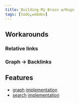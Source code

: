 ```yaml
---
title: Building My Brain w/Hugo
tags: [todo,webdev]
---
```



## Workarounds


### Relative links

<!-- https://nick.groenen.me/notes/relative-linking-in-hugo/
#:~:text=Hugo%20doesn't%20currently%20support,named%20functions%20from%20within%20templates). -->

### Graph -> Backlinks

## Features
- [graph](/graph) [implementation](87x3-d3.md)
- [search](/search) [implementation](i5a7-search-for-static-sites.md)

